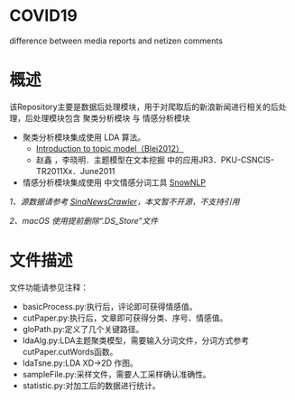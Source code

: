 # COVID19
difference between media reports and netizen comments

# 概述
该Repository主要是数据后处理模块，用于对爬取后的新浪新闻进行相关的后处理，后处理模块包含 聚类分析模块 与 情感分析模块
- 聚类分析模块集成使用 LDA 算法。
  - [Introduction to topic model（Blei2012）](https://www.cnblogs.com/siegfang/archive/2013/01/30/2882391.html)
  - 赵鑫 ，李晓明．主题模型在文本挖掘 中的应用JR3．PKU-CSNCIS-TR2011Xx．June2011
- 情感分析模块集成使用 中文情感分词工具 [SnowNLP](https://github.com/isnowfy/snownlp)

*1、源数据请参考 [SinaNewsCrawler](https://github.com/XuanlongQ/SinaNewsCrawler/tree/master)，本文暂不开源，不支持引用*

*2、macOS 使用提前删除“.DS_Store”文件*

# 文件描述
文件功能请参见注释：
- basicProcess.py:执行后，评论即可获得情感值。
- cutPaper.py:执行后，文章即可获得分类、序号、情感值。
- gloPath.py:定义了几个关键路径。
- ldaAlg.py:LDA主题聚类模型，需要输入分词文件，分词方式参考cutPaper.cutWords函数。
- ldaTsne.py:LDA XD->2D 作图。
- sampleFile.py:采样文件，需要人工采样确认准确性。
- statistic.py:对加工后的数据进行统计。

